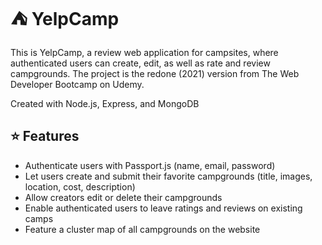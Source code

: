 # ⛺ YelpCamp
 This is YelpCamp, a review web application for campsites, where authenticated users can create, edit, as well as rate and review campgrounds. 
 The project is the redone (2021) version from The Web Developer Bootcamp on Udemy.

Created with Node.js, Express, and MongoDB

## ⭐ Features
  - Authenticate users with Passport.js (name, email, password)
  - Let users create and submit their favorite campgrounds (title, images, location, cost, description)
  - Allow creators edit or delete their campgrounds
  - Enable authenticated users to leave ratings and reviews on existing camps 
  - Feature a cluster map of all campgrounds on the website 

